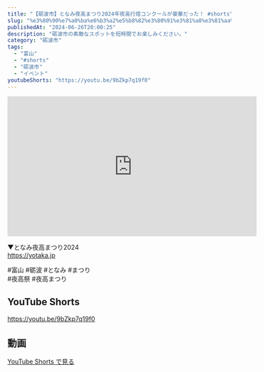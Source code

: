 ```yaml
---
title: "【砺波市】となみ夜高まつり2024年夜高行燈コンクールが豪華だった！ #shorts"
slug: "%e3%80%90%e7%a0%ba%e6%b3%a2%e5%b8%82%e3%80%91%e3%81%a8%e3%81%aa%e3%81%bf%e5%a4%9c%e9%ab%98%e3%81%be%e3%81%a4%e3%82%8a2024%e5%b9%b4%e5%a4%9c%e9%ab%98%e8%a1%8c%e7%87%88%e3%82%b3%e3%83%b3%e3%82%af"
publishedAt: "2024-06-26T20:00:25"
description: "砺波市の素敵なスポットを短時間でお楽しみください。"
category: "砺波市"
tags: 
  - "富山"
  - "#shorts"
  - "砺波市"
  - "イベント"
youtubeShorts: "https://youtu.be/9bZkp7q19f0"
---
```


<iframe width="560" height="315" src="https://www.youtube.com/embed/TzyGEdB-gWo" frameborder="0" allowfullscreen></iframe>

▼となみ夜高まつり2024<br />
https://yotaka.jp

#富山 #砺波 #となみ #まつり<br />
#夜高祭 #夜高まつり

## YouTube Shorts

https://youtu.be/9bZkp7q19f0

## 動画

[YouTube Shorts で見る](https://youtu.be/9bZkp7q19f0)

